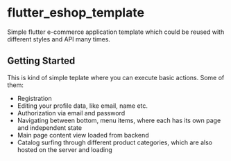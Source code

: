 # flutter_eshop_template

Simple flutter e-commerce application template which could be reused with different styles and API many times.

## Getting Started

This is kind of simple teplate where you can execute basic actions. Some of them:

 - Registration
 - Editing your profile data, like email, name etc.
 - Authorization via email and password
 - Navigating between bottom, menu items, where each has its own page and independent state
 - Main page content view loaded from backend
 - Catalog surfing through different product categories, which are also hosted on the server and loading 